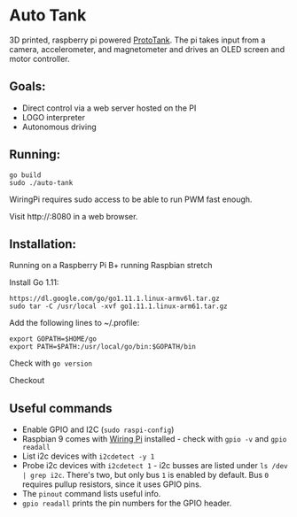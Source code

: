 # Auto Tank

3D printed, raspberry pi powered [ProtoTank](https://www.thingiverse.com/thing:972768).  The pi takes input from a camera, accelerometer, and magnetometer and drives an OLED screen and motor controller.

## Goals:
* Direct control via a web server hosted on the PI
* LOGO interpreter
* Autonomous driving

## Running:
```
go build
sudo ./auto-tank
```

WiringPi requires sudo access to be able to run PWM fast enough.

Visit http://<raspberry pi ip>:8080 in a web browser.

## Installation:
Running on a Raspberry Pi B+ running Raspbian stretch

Install Go 1.11:
```
https://dl.google.com/go/go1.11.1.linux-armv6l.tar.gz
sudo tar -C /usr/local -xvf go1.11.1.linux-arm61.tar.gz
```

Add the following lines to ~/.profile:
```
export GOPATH=$HOME/go
export PATH=$PATH:/usr/local/go/bin:$GOPATH/bin
```

Check with `go version`

Checkout 

## Useful commands
* Enable GPIO and I2C (`sudo raspi-config`)
* Raspbian 9 comes with [Wiring Pi](http://wiringpi.com/download-and-install/) installed - check with `gpio -v` and `gpio readall`
* List i2c devices with `i2cdetect -y 1`
* Probe i2c devices with `i2cdetect 1` - i2c busses are listed under `ls /dev | grep i2c`.  There's two, but only bus `1` is enabled by default.  Bus `0` requires pullup resistors, since it uses GPIO pins.
* The `pinout` command lists useful info.
* `gpio readall` prints the pin numbers for the GPIO header.